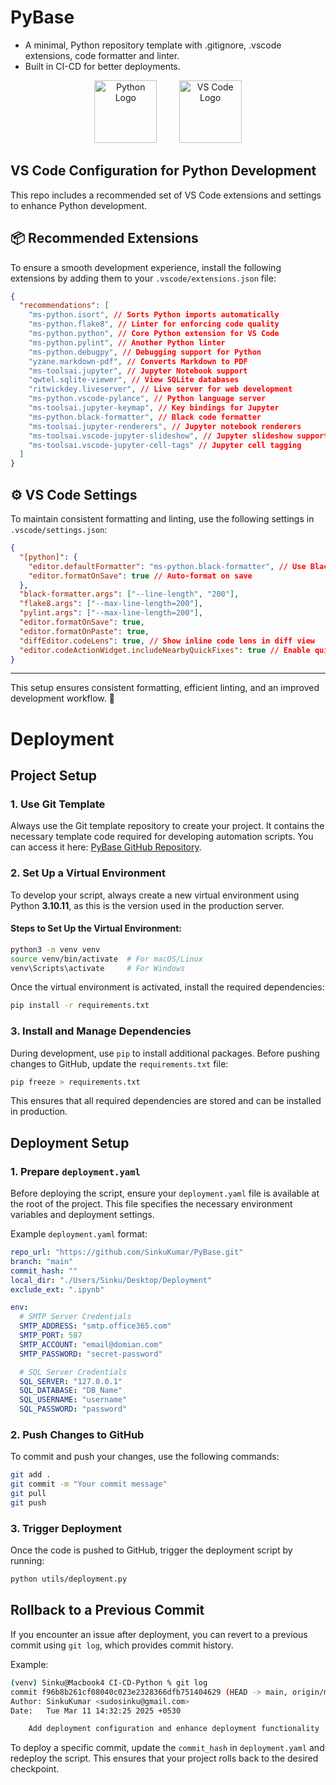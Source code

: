 # PyBase

- A minimal, Python repository template with .gitignore, .vscode extensions, code formatter and linter.
- Built in CI-CD for better deployments.

<p align="center">
  <img src="https://s3.dualstack.us-east-2.amazonaws.com/pythondotorg-assets/media/community/logos/python-logo-only.png" alt="Python Logo" height="100">
  &nbsp; &nbsp; &nbsp; &nbsp;
  <img src="https://upload.wikimedia.org/wikipedia/commons/thumb/9/9a/Visual_Studio_Code_1.35_icon.svg/480px-Visual_Studio_Code_1.35_icon.svg.png" alt="VS Code Logo" height="100">
</p>

## VS Code Configuration for Python Development

This repo includes a recommended set of VS Code extensions and settings to enhance Python development.

## 📦 Recommended Extensions

To ensure a smooth development experience, install the following extensions by adding them to your `.vscode/extensions.json` file:

```json
{
  "recommendations": [
    "ms-python.isort", // Sorts Python imports automatically
    "ms-python.flake8", // Linter for enforcing code quality
    "ms-python.python", // Core Python extension for VS Code
    "ms-python.pylint", // Another Python linter
    "ms-python.debugpy", // Debugging support for Python
    "yzane.markdown-pdf", // Converts Markdown to PDF
    "ms-toolsai.jupyter", // Jupyter Notebook support
    "qwtel.sqlite-viewer", // View SQLite databases
    "ritwickdey.liveserver", // Live server for web development
    "ms-python.vscode-pylance", // Python language server
    "ms-toolsai.jupyter-keymap", // Key bindings for Jupyter
    "ms-python.black-formatter", // Black code formatter
    "ms-toolsai.jupyter-renderers", // Jupyter notebook renderers
    "ms-toolsai.vscode-jupyter-slideshow", // Jupyter slideshow support
    "ms-toolsai.vscode-jupyter-cell-tags" // Jupyter cell tagging
  ]
}
```

## ⚙️ VS Code Settings

To maintain consistent formatting and linting, use the following settings in `.vscode/settings.json`:

```json
{
  "[python]": {
    "editor.defaultFormatter": "ms-python.black-formatter", // Use Black for formatting
    "editor.formatOnSave": true // Auto-format on save
  },
  "black-formatter.args": ["--line-length", "200"],
  "flake8.args": ["--max-line-length=200"],
  "pylint.args": ["--max-line-length=200"],
  "editor.formatOnSave": true,
  "editor.formatOnPaste": true,
  "diffEditor.codeLens": true, // Show inline code lens in diff view
  "editor.codeActionWidget.includeNearbyQuickFixes": true // Enable quick fixes
}
```

---

This setup ensures consistent formatting, efficient linting, and an improved development workflow. 🚀

# Deployment

## Project Setup

### 1. Use Git Template

Always use the Git template repository to create your project. It contains the necessary template code required for developing automation scripts. You can access it here: [PyBase GitHub Repository](https://github.com/Graphxsys/PyBase).

### 2. Set Up a Virtual Environment

To develop your script, always create a new virtual environment using Python **3.10.11**, as this is the version used in the production server.

#### Steps to Set Up the Virtual Environment:

```sh
python3 -m venv venv
source venv/bin/activate  # For macOS/Linux
venv\Scripts\activate     # For Windows
```

Once the virtual environment is activated, install the required dependencies:

```sh
pip install -r requirements.txt
```

### 3. Install and Manage Dependencies

During development, use `pip` to install additional packages. Before pushing changes to GitHub, update the `requirements.txt` file:

```sh
pip freeze > requirements.txt
```

This ensures that all required dependencies are stored and can be installed in production.

## Deployment Setup

### 1. Prepare `deployment.yaml`

Before deploying the script, ensure your `deployment.yaml` file is available at the root of the project. This file specifies the necessary environment variables and deployment settings.

Example `deployment.yaml` format:

```yaml
repo_url: "https://github.com/SinkuKumar/PyBase.git"
branch: "main"
commit_hash: ""
local_dir: "./Users/Sinku/Desktop/Deployment"
exclude_ext: ".ipynb"

env:
  # SMTP Server Credentials
  SMTP_ADDRESS: "smtp.office365.com"
  SMTP_PORT: 587
  SMTP_ACCOUNT: "email@domian.com"
  SMTP_PASSWORD: "secret-password"

  # SQL Server Credentials
  SQL_SERVER: "127.0.0.1"
  SQL_DATABASE: "DB_Name"
  SQL_USERNAME: "username"
  SQL_PASSWORD: "password"
```

### 2. Push Changes to GitHub

To commit and push your changes, use the following commands:

```sh
git add .
git commit -m "Your commit message"
git pull
git push
```

### 3. Trigger Deployment

Once the code is pushed to GitHub, trigger the deployment script by running:

```sh
python utils/deployment.py
```

## Rollback to a Previous Commit

If you encounter an issue after deployment, you can revert to a previous commit using `git log`, which provides commit history.

Example:

```sh
(venv) Sinku@Macbook4 CI-CD-Python % git log
commit f96b8b261cf08040c023e2328366dfb751404629 (HEAD -> main, origin/main, origin/HEAD)
Author: SinkuKumar <sudosinku@gmail.com>
Date:   Tue Mar 11 14:32:25 2025 +0530

    Add deployment configuration and enhance deployment functionality
```

To deploy a specific commit, update the `commit_hash` in `deployment.yaml` and redeploy the script. This ensures that your project rolls back to the desired checkpoint.
